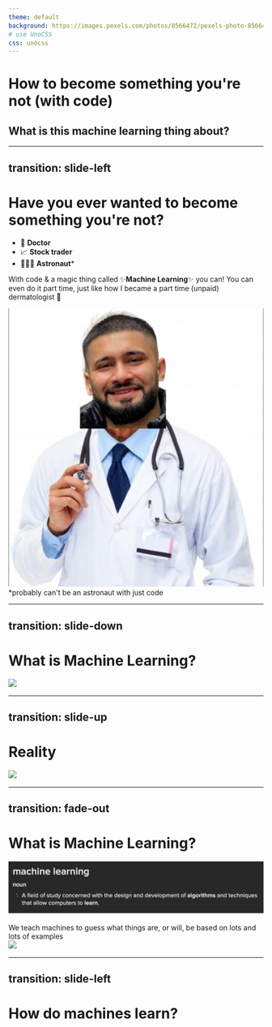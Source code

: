 ```yaml
---
theme: default
background: https://images.pexels.com/photos/8566472/pexels-photo-8566472.jpeg?auto=compress&cs=tinysrgb&w=1260&h=750&dpr=2
# use UnoCSS 
css: unocss
---
```

# How to become something you're not (with code)

## What is this machine learning thing about?

<!--
Some notes
-->

---
transition: slide-left
---
# Have you ever wanted to become something you're not?

- 🥼 **Doctor**
- 📈 **Stock trader**
- 👩🏼‍🚀 **Astronaut***

With code & a magic thing called ✨**Machine Learning**✨ you can! You can even do it part time, just like how I became a part time (unpaid) dermatologist 🔬

<div v-click>
<img class="h-40 rounded shadow" src="img/derma1.png"/>
</div>
<div v-click>*probably can't be an astronaut with just code</div>

<!--
I wanted to be a super secret spy when I was younger, the dream is still there

Portrait of me
-->

---
transition: slide-down
---

# What is Machine Learning?
<div v-click>
<img class="h-100" src="https://theclickhub.com/wp-content/uploads/2019/08/Blog-30-Skynet.jpg"/>
</div>

<!--
This is the general conception of what ML is
Scary, killer robots, taking over our lives
-->

---
transition: slide-up
---

# Reality
<div v-click>
<img class="h-100" src="https://media1.giphy.com/media/fkJO2IcWJhiht7jjJo/giphy.gif?cid=ecf05e47nuwcdve4pcr2obel4ytns5bmi6cf2cnnk6ote572&rid=giphy.gif&ct=g"/>
</div>

<!--
The killer robots aren't so scary now right?
-->

---
transition: fade-out
---

# What is Machine Learning?

<img src="img/ML-definition.png"/>

<div v-click>
<br>
We teach machines to guess what things are, or will, be based on lots and lots of examples
<br>
</div>

<div v-after>
<img class="h-40" src="https://media3.giphy.com/media/SY2j8eBZjSPqv7Ggxt/giphy.gif?cid=ecf05e4760rp366iyoi5v29n3wvltqu3vof0c7szkd59nr9o&rid=giphy.gif&ct=g"/>
</div>

---
transition: slide-left
---

# How do machines learn?


